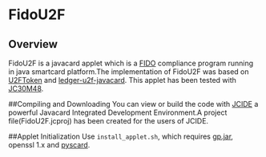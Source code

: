 # FidoU2F
## Overview
FidoU2F is a javacard applet which is a [FIDO](https://fidoalliance.org/) compliance program running in java smartcard platform.The implementation of FidoU2F was based on [U2FToken](https://github.com/fightyz/U2FToken) and  [ledger-u2f-javacard](https://github.com/LedgerHQ/ledger-u2f-javacard).
This applet has been tested with [JC30M48](http://www.javacardos.com/store/java_jcop_jc30m48cr_card.php?ws=github&prj=FidoU2F).

##Compiling and Downloading
You can view or build the code with [JCIDE](http://www.javacardos.com/tools?ws=github&prj=FidoU2F) a powerful Javacard Integrated Development Environment.A project file(FidoU2F.jcproj) has been created for the users of JCIDE.

##Applet Initialization
Use `install_applet.sh`, which requires [gp.jar](https://github.com/martinpaljak/GlobalPlatformPro), openssl 1.x and [pyscard](http://pyscard.sourceforge.net/).


